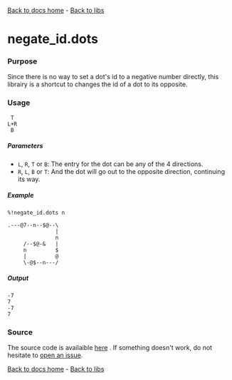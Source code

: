 [Back to docs home](../../index.md) - [Back to libs](index.md#Simple%20operations%20on%20dots)
# negate_id.dots

### Purpose
Since there is no way to set a dot's id to a negative number directly, this librairy is a shortcut to changes the id of a dot to its opposite.

### Usage
    
     T
    L+R
     B

##### Parameters
- `L`, `R`, `T` or `B`: The entry for the dot can be any of the 4 directions.
- `R`, `L`, `B` or `T`: And the dot will go out to the opposite direction, continuing its way.

##### Example

    %!negate_id.dots n

    .---@7--n--$@--\
                   |
                   n
         /--$@-&   |
         n         $
         |         @
         \-@$--n---/

##### Output 

    -7
    7
    -7
    7

### Source 
The source code is availaible [here](https://github.com/ddorn/asciidots/blob/master/libs/negate_id.dots)
. If something doesn't work, do not hesitate to [open an issue](https://github.com/ddorn/asciidots/issues/new?title=Bug%20in%20negate_id%20librairy:%20).

[Back to docs home](../../index.md) - [Back to libs](index.md#Simple%20operations%20on%20dots)
